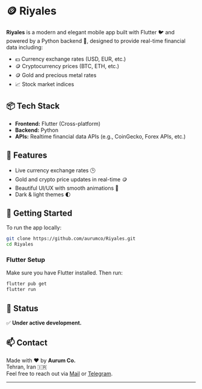 # 🪙 Riyales

**Riyales** is a modern and elegant mobile app built with Flutter 🐦 and powered by a Python backend 🐍, designed to provide real-time financial data including:

- 💵 Currency exchange rates (USD, EUR, etc.)
- 🪙 Cryptocurrency prices (BTC, ETH, etc.)
- 🪙 Gold and precious metal rates
- 📈 Stock market indices

## 📦 Tech Stack

- **Frontend:** Flutter (Cross-platform)
- **Backend:** Python
- **APIs:** Realtime financial data APIs (e.g., CoinGecko, Forex APIs, etc.)

## 🚀 Features

- Live currency exchange rates 🕒  
- Gold and crypto price updates in real-time 🪙  
- Beautiful UI/UX with smooth animations 🌈  
- Dark & light themes 🌓  

## 📲 Getting Started

To run the app locally:

```bash
git clone https://github.com/aurumco/Riyales.git
cd Riyales
```

### Flutter Setup

Make sure you have Flutter installed. Then run:

```bash
flutter pub get
flutter run
```

## 🧪 Status

✅ **Under active development.**

## 📫 Contact

Made with ❤️ by **Aurum Co.**  
Tehran, Iran 🇮🇷  
Feel free to reach out via [Mail](mailto:mozvfvri@gmail.com) or [Telegram](https://t.me/mozvfvri/).

---
